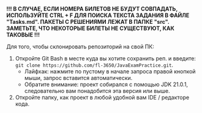 **!!! В СЛУЧАЕ, ЕСЛИ НОМЕРА БИЛЕТОВ НЕ БУДУТ СОВПАДАТЬ, ИСПОЛЬЗУЙТЕ CTRL + F ДЛЯ ПОИСКА ТЕКСТА ЗАДАНИЯ В ФАЙЛЕ "Tasks.md". ПАКЕТЫ С РЕШЕНИЯМИ ЛЕЖАТ В ПАПКЕ "src". ЗАМЕТЬТЕ, ЧТО НЕКОТОРЫЕ БИЛЕТЫ НЕ СУЩЕСТВУЮТ, КАК ТАКОВЫЕ !!!**

Для того, чтобы склонировать репозиторий на свой ПК:
1. Откройте Git Bash в месте куда вы хотите сохранить реп. и введите: `git clone https://github.com/fl-3650/JavaExamPractice.git`.
    - Лайфхак: нажмите по пустому в начале запроса правой кнопкой мыши, запрос вставится автоматически.
    - Обратите внимание: проект собирался с помощью JDK 21.0.1, следовательно вам понадобится эта версия или выше.
2. Откройте папку, как проект в любой удобной вам IDE / редакторе кода. 
